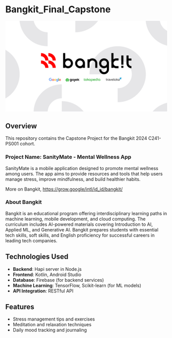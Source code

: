 # Bangkit_Final_Capstone

![Bangkit](Cloud_Computing/img/bangkit-background.png)

## Overview

This repository contains the Capstone Project for the Bangkit 2024 C241-PS001 cohort.

### Project Name: SanityMate - Mental Wellness App

SanityMate is a mobile application designed to promote mental wellness among users. The app aims to provide resources and tools that help users manage stress, improve mindfulness, and build healthier habits.

More on Bangkit, https://grow.google/intl/id_id/bangkit/

### About Bangkit

Bangkit is an educational program offering interdisciplinary learning paths in machine learning, mobile development, and cloud computing. The curriculum includes AI-powered materials covering Introduction to AI, Applied ML, and Generative AI. Bangkit prepares students with essential tech skills, soft skills, and English proficiency for successful careers in leading tech companies.

## Technologies Used

- **Backend**: Hapi server in Node.js
- **Frontend**: Kotlin, Android Studio
- **Database**: Firebase (for backend services)
- **Machine Learning**: TensorFlow, Scikit-learn (for ML models)
- **API Integration**: RESTful API

## Features

- Stress management tips and exercises
- Meditation and relaxation techniques
- Daily mood tracking and journaling
